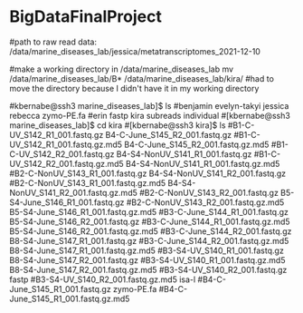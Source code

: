# BigDataFinalProject
#path to raw read data: 
/data/marine_diseases_lab/jessica/metatranscriptomes_2021-12-10

#make a working directory in /data/marine_diseases_lab
mv /data/marine_diseases_lab/B* /data/marine_diseases_lab/kira/
#had to move the directory because I didn't have it in my working directory

#kbernabe@ssh3 marine_diseases_lab]$ ls
#benjamin  evelyn-takyi  jessica  rebecca              zymo-PE.fa
#erin      fastp         kira     subreads individual
#[kbernabe@ssh3 marine_diseases_lab]$ cd kira
#[kbernabe@ssh3 kira]$ ls
#B1-C-UV_S142_R1_001.fastq.gz         B4-C-June_S145_R2_001.fastq.gz
#B1-C-UV_S142_R1_001.fastq.gz.md5     B4-C-June_S145_R2_001.fastq.gz.md5
#B1-C-UV_S142_R2_001.fastq.gz         B4-S4-NonUV_S141_R1_001.fastq.gz
#B1-C-UV_S142_R2_001.fastq.gz.md5     B4-S4-NonUV_S141_R1_001.fastq.gz.md5
#B2-C-NonUV_S143_R1_001.fastq.gz      B4-S4-NonUV_S141_R2_001.fastq.gz
#B2-C-NonUV_S143_R1_001.fastq.gz.md5  B4-S4-NonUV_S141_R2_001.fastq.gz.md5
#B2-C-NonUV_S143_R2_001.fastq.gz      B5-S4-June_S146_R1_001.fastq.gz
#B2-C-NonUV_S143_R2_001.fastq.gz.md5  B5-S4-June_S146_R1_001.fastq.gz.md5
#B3-C-June_S144_R1_001.fastq.gz       B5-S4-June_S146_R2_001.fastq.gz
#B3-C-June_S144_R1_001.fastq.gz.md5   B5-S4-June_S146_R2_001.fastq.gz.md5
#B3-C-June_S144_R2_001.fastq.gz       B8-S4-June_S147_R1_001.fastq.gz
#B3-C-June_S144_R2_001.fastq.gz.md5   B8-S4-June_S147_R1_001.fastq.gz.md5
#B3-S4-UV_S140_R1_001.fastq.gz        B8-S4-June_S147_R2_001.fastq.gz
#B3-S4-UV_S140_R1_001.fastq.gz.md5    B8-S4-June_S147_R2_001.fastq.gz.md5
#B3-S4-UV_S140_R2_001.fastq.gz        fastp
#B3-S4-UV_S140_R2_001.fastq.gz.md5    isa-l
#B4-C-June_S145_R1_001.fastq.gz       zymo-PE.fa
#B4-C-June_S145_R1_001.fastq.gz.md5




